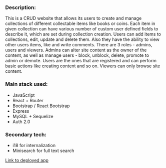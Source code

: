 ### Description:

This is a CRUD website that allows its users to create and manage collections of different collectable items like books or coins. Each item in given collection can have various number of custom user defined fields to describe it, which are set during collection creation. Users can add items to collections, edit, update and delete them. Also they have the ability to view other users items, like and write comments.
There are 3 roles - admins, users and viewers. Admins can alter site content as the owner of the content, as well as manage users - block, unblock, delete, promote to admin or demote. Users are the ones that are registered and can perform basic actions like creating content and so on. Viewers can only browse site content.

<!-- <p>Brief showcase video:</p>
<a href="http://www.youtube.com/watch?feature=player_embedded&v=sONww5EfKR0" target="_blank">
 <img src="http://img.youtube.com/vi/sONww5EfKR0/hqdefault.jpg" alt="Watch the video" width="240" height="180" border="10" />
</a> -->

### Main stack used:

- JavaScript
- React + Router
- Bootstrap / React Bootstrap
- Express
- MySQL + Sequelize
- Auth 2.0

### Secondary tech:

- i18 for internalization
- Minisearch for full text search

[Link to deployed app](https://cltr.netlify.app/)

